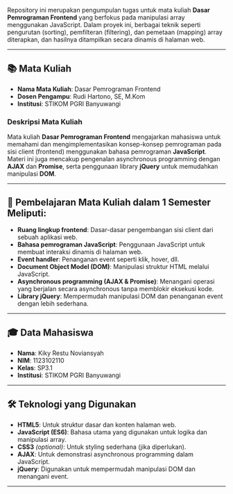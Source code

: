 Repository ini merupakan pengumpulan tugas untuk mata kuliah **Dasar Pemrograman Frontend** yang berfokus pada manipulasi array menggunakan JavaScript. Dalam proyek ini, berbagai teknik seperti pengurutan (sorting), pemfilteran (filtering), dan pemetaan (mapping) array diterapkan, dan hasilnya ditampilkan secara dinamis di halaman web.

---

## 📚 Mata Kuliah

- **Nama Mata Kuliah**: Dasar Pemrograman Frontend
- **Dosen Pengampu**: Rudi Hartono, SE, M.Kom
- **Institusi**: STIKOM PGRI Banyuwangi

### Deskripsi Mata Kuliah

Mata kuliah **Dasar Pemrograman Frontend** mengajarkan mahasiswa untuk memahami dan mengimplementasikan konsep-konsep pemrograman pada sisi client (frontend) menggunakan bahasa pemrograman **JavaScript**. Materi ini juga mencakup pengenalan asynchronous programming dengan **AJAX** dan **Promise**, serta penggunaan library **jQuery** untuk memudahkan manipulasi **DOM**.

---

## 🎯 Pembelajaran Mata Kuliah dalam 1 Semester Meliputi:

- **Ruang lingkup frontend**: Dasar-dasar pengembangan sisi client dari sebuah aplikasi web.
- **Bahasa pemrograman JavaScript**: Penggunaan JavaScript untuk membuat interaksi dinamis di halaman web.
- **Event handler**: Penanganan event seperti klik, hover, dll.
- **Document Object Model (DOM)**: Manipulasi struktur HTML melalui JavaScript.
- **Asynchronous programming (AJAX & Promise)**: Menangani operasi yang berjalan secara asynchronous tanpa memblokir eksekusi kode.
- **Library jQuery**: Mempermudah manipulasi DOM dan penanganan event dengan lebih sederhana.

---

## 🎓 Data Mahasiswa

- **Nama**: Kiky Restu Noviansyah  
- **NIM**: 1123102110  
- **Kelas**: SP3.1  
- **Institusi**: STIKOM PGRI Banyuwangi  

---

## 🛠️ Teknologi yang Digunakan

- **HTML5**: Untuk struktur dasar dan konten halaman web.
- **JavaScript (ES6)**: Bahasa utama yang digunakan untuk logika dan manipulasi array.
- **CSS3** *(optional)*: Untuk styling sederhana (jika diperlukan).
- **AJAX**: Untuk demonstrasi asynchronous programming dalam JavaScript.
- **jQuery**: Digunakan untuk mempermudah manipulasi DOM dan menangani event.

---
